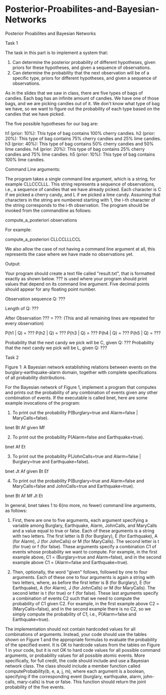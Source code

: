 # Posterior-Proabilites-and-Bayesian-Networks

Posterior Proabilites and Bayesian Networks

Task 1 

The task in this part is to implement a system that:

1) Can determine the posterior probability of different hypotheses, given priors for these hypotheses, and given a sequence of observations.
2) Can determine the probability that the next observation will be of a specific type, priors for different hypotheses, and given a sequence of observations.

As in the slides that we saw in class, there are five types of bags of candies. Each bag has an infinite amount of candies. We have one of those bags, and we are picking candies out of it. We don't know what type of bag we have, so we want to figure out the probability of each type based on the candies that we have picked.

The five possible hypotheses for our bag are:

h1 (prior: 10%): This type of bag contains 100% cherry candies.
h2 (prior: 20%): This type of bag contains 75% cherry candies and 25% lime candies.
h3 (prior: 40%): This type of bag contains 50% cherry candies and 50% lime candies.
h4 (prior: 20%): This type of bag contains 25% cherry candies and 75% lime candies.
h5 (prior: 10%): This type of bag contains 100% lime candies.

Command Line arguments:

The program takes a single command line argument, which is a string, for example CLLCCCLLL. This string represents a sequence of observations, i.e., a sequence of candies that we have already picked. Each character is C if we picked a cherry candy, and L if we picked a lime candy. Assuming that characters in the string are numbered starting with 1, the i-th character of the string corresponds to the i-th observation. The program should be invoked from the commandline as follows:

compute_a_posteriori observations

For example:

compute_a_posteriori CLLCCLLLCCL

We also allow the case of not having a command line argument at all, this represents the case where we have made no observations yet.

Output:

Your program should create a text file called "result.txt", that is formatted exactly as shown below. ??? is used where your program should print values that depend on its command line argument. Five decimal points should appear for any floating point number.

Observation sequence Q: ???

Length of Q: ???

After Observation ??? = ???: (This and all remaining lines are repeated for every observation)

P(h1 | Q) = ???
P(h2 | Q) = ???
P(h3 | Q) = ???
P(h4 | Q) = ???
P(h5 | Q) = ???

Probability that the next candy we pick will be C, given Q: ???
Probability that the next candy we pick will be L, given Q: ???


Task 2 


Figure 1: A Bayesian network establishing relations between events on the burglary-earthquake-alarm domain, together with complete specifications of all probability distributions.


For the Bayesian network of Figure 1, implement a program that computes and prints out the probability of any combination of events given any other combination of events. If the executable is called bnet, here are some example invocations of the program:

1) To print out the probability P(Burglary=true and Alarm=false | MaryCalls=false).

bnet Bt Af given Mf

2) To print out the probability P(Alarm=false and Earthquake=true).

bnet Af Et

3) To print out the probability P(JohnCalls=true and Alarm=false | Burglary=true and Earthquake=false).

bnet Jt Af given Bt Ef

4) To print out the probability P(Burglary=true and Alarm=false and MaryCalls=false and JohnCalls=true and Earthquake=true).

bnet Bt Af Mf Jt Et



In general, bnet takes 1 to 6(no more, no fewer) command line arguments, as follows:

1) First, there are one to five arguments, each argument specifying a variable among Burglary, Earthquake, Alarm, JohnCalls, and MaryCalls and a value equal to true or false. Each of these arguments is a string with two letters. The first letter is B (for Burglary), E (for Earthquake), A (for Alarm), J (for JohnCalls) or M (for MaryCalls). The second letter is t (for true) or f (for false). These arguments specify a combination C1 of events whose probability we want to compute. For example, in the first example above, C1 = (Burglary=true and Alarm=false), and in the second example above C1 = (Alarm=false and Earthquake=true).

2) Then, optionally, the word "given" follows, followed by one to four arguments. Each of these one to four arguments is again a string with two letters, where, as before the first letter is B (for Burglary), E (for Earthquake), A (for Alarm), J (for JohnCalls) or M (for MaryCalls). The second letter is t (for true) or f (for false). These last arguments specify a combination of events C2 such that we need to compute the probability of C1 given C2. For example, in the first example above C2 = (MaryCalls=false), and in the second example there is no C2, so we simply compute the probability of C1, i.e., P(Alarm=false and Earthquake=true).

The implementation should not contain hardcoded values for all combinations of arguments. Instead, your code should use the tables shown on Figure 1 and the appropriate formulas to evaluate the probability of the specified event. It is OK to hardcode values from the tables on Figure 1 in your code, but it is not OK to hard code values for all possible command arguments, or probability values for all possible atomic events. More specifically, for full credit, the code should include and use a Bayesian network class. The class should include a member function called computeProbability(b, e, a, j, m), where each argument is a boolean, specifying if the corresponding event (burglary, earthquake, alarm, john-calls, mary-calls) is true or false. This function should return the joint probability of the five events.
